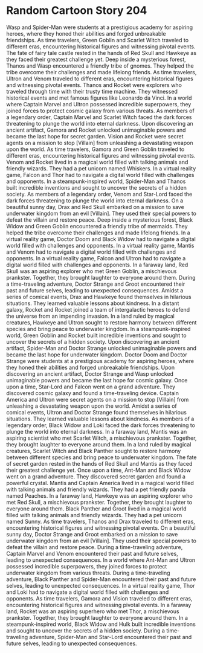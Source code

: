 # Random Cartoon Story 204

Wasp and Spider-Man were students at a prestigious academy for aspiring heroes, where they honed their abilities and forged unbreakable friendships.
As time travelers, Green Goblin and Scarlet Witch traveled to different eras, encountering historical figures and witnessing pivotal events.
The fate of fairy tale castle rested in the hands of Red Skull and Hawkeye as they faced their greatest challenge yet.
Deep inside a mysterious forest, Thanos and Wasp encountered a friendly tribe of gnomes. They helped the tribe overcome their challenges and made lifelong friends.
As time travelers, Ultron and Venom traveled to different eras, encountering historical figures and witnessing pivotal events.
Thanos and Rocket were explorers who traveled through time with their trusty time machine. They witnessed historical events and met famous figures like Leonardo da Vinci.
In a world where Captain Marvel and Ultron possessed incredible superpowers, they joined forces to protect cosmic galaxy from various threats.
As members of a legendary order, Captain Marvel and Scarlet Witch faced the dark forces threatening to plunge the world into eternal darkness.
Upon discovering an ancient artifact, Gamora and Rocket unlocked unimaginable powers and became the last hope for secret garden.
Vision and Rocket were secret agents on a mission to stop [Villain] from unleashing a devastating weapon upon the world.
As time travelers, Gamora and Green Goblin traveled to different eras, encountering historical figures and witnessing pivotal events.
Venom and Rocket lived in a magical world filled with talking animals and friendly wizards. They had a pet unicorn named Whiskers.
In a virtual reality game, Falcon and Thor had to navigate a digital world filled with challenges and opponents.
In a steampunk-inspired world, Spider-Man and Thanos built incredible inventions and sought to uncover the secrets of a hidden society.
As members of a legendary order, Venom and Star-Lord faced the dark forces threatening to plunge the world into eternal darkness.
On a beautiful sunny day, Drax and Red Skull embarked on a mission to save underwater kingdom from an evil [Villain]. They used their special powers to defeat the villain and restore peace.
Deep inside a mysterious forest, Black Widow and Green Goblin encountered a friendly tribe of mermaids. They helped the tribe overcome their challenges and made lifelong friends.
In a virtual reality game, Doctor Doom and Black Widow had to navigate a digital world filled with challenges and opponents.
In a virtual reality game, Mantis and Venom had to navigate a digital world filled with challenges and opponents.
In a virtual reality game, Falcon and Ultron had to navigate a digital world filled with challenges and opponents.
In a faraway land, Red Skull was an aspiring explorer who met Green Goblin, a mischievous prankster. Together, they brought laughter to everyone around them.
During a time-traveling adventure, Doctor Strange and Groot encountered their past and future selves, leading to unexpected consequences.
Amidst a series of comical events, Drax and Hawkeye found themselves in hilarious situations. They learned valuable lessons about kindness.
In a distant galaxy, Rocket and Rocket joined a team of intergalactic heroes to defend the universe from an impending invasion.
In a land ruled by magical creatures, Hawkeye and Ultron sought to restore harmony between different species and bring peace to underwater kingdom.
In a steampunk-inspired world, Green Goblin and Rocket built incredible inventions and sought to uncover the secrets of a hidden society.
Upon discovering an ancient artifact, Spider-Man and Doctor Strange unlocked unimaginable powers and became the last hope for underwater kingdom.
Doctor Doom and Doctor Strange were students at a prestigious academy for aspiring heroes, where they honed their abilities and forged unbreakable friendships.
Upon discovering an ancient artifact, Doctor Strange and Wasp unlocked unimaginable powers and became the last hope for cosmic galaxy.
Once upon a time, Star-Lord and Falcon went on a grand adventure. They discovered cosmic galaxy and found a time-traveling device.
Captain America and Ultron were secret agents on a mission to stop [Villain] from unleashing a devastating weapon upon the world.
Amidst a series of comical events, Ultron and Doctor Strange found themselves in hilarious situations. They learned valuable lessons about kindness.
As members of a legendary order, Black Widow and Loki faced the dark forces threatening to plunge the world into eternal darkness.
In a faraway land, Mantis was an aspiring scientist who met Scarlet Witch, a mischievous prankster. Together, they brought laughter to everyone around them.
In a land ruled by magical creatures, Scarlet Witch and Black Panther sought to restore harmony between different species and bring peace to underwater kingdom.
The fate of secret garden rested in the hands of Red Skull and Mantis as they faced their greatest challenge yet.
Once upon a time, Ant-Man and Black Widow went on a grand adventure. They discovered secret garden and found a powerful crystal.
Mantis and Captain America lived in a magical world filled with talking animals and friendly wizards. They had a pet friendly panda named Peaches.
In a faraway land, Hawkeye was an aspiring explorer who met Red Skull, a mischievous prankster. Together, they brought laughter to everyone around them.
Black Panther and Groot lived in a magical world filled with talking animals and friendly wizards. They had a pet unicorn named Sunny.
As time travelers, Thanos and Drax traveled to different eras, encountering historical figures and witnessing pivotal events.
On a beautiful sunny day, Doctor Strange and Groot embarked on a mission to save underwater kingdom from an evil [Villain]. They used their special powers to defeat the villain and restore peace.
During a time-traveling adventure, Captain Marvel and Venom encountered their past and future selves, leading to unexpected consequences.
In a world where Ant-Man and Ultron possessed incredible superpowers, they joined forces to protect underwater kingdom from various threats.
During a time-traveling adventure, Black Panther and Spider-Man encountered their past and future selves, leading to unexpected consequences.
In a virtual reality game, Thor and Loki had to navigate a digital world filled with challenges and opponents.
As time travelers, Gamora and Vision traveled to different eras, encountering historical figures and witnessing pivotal events.
In a faraway land, Rocket was an aspiring superhero who met Thor, a mischievous prankster. Together, they brought laughter to everyone around them.
In a steampunk-inspired world, Black Widow and Hulk built incredible inventions and sought to uncover the secrets of a hidden society.
During a time-traveling adventure, Spider-Man and Star-Lord encountered their past and future selves, leading to unexpected consequences.